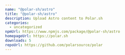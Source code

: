 ```yaml
---
name: "@polar-sh/astro"
title: "@polar-sh/astro"
description: Upload Astro content to Polar.sh
categories:
  - uncategorized
npmUrl: https://www.npmjs.com/package/@polar-sh/astro
homepageUrl: https://polar.sh
downloads: 5
repoUrl: https://github.com/polarsource/polar
---
```


